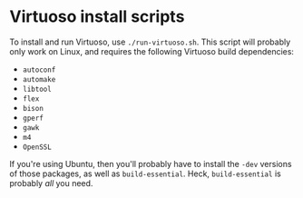 # Virtuoso install scripts

To install and run Virtuoso, use `./run-virtuoso.sh`. This script will probably
only work on Linux, and requires the following Virtuoso build dependencies:

* `autoconf`
* `automake`
* `libtool`
* `flex`
* `bison`
* `gperf`
* `gawk`
* `m4`
* `OpenSSL`

If you're using Ubuntu, then you'll probably have to install the `-dev` versions
of those packages, as well as `build-essential`. Heck, `build-essential` is
probably *all* you need.

